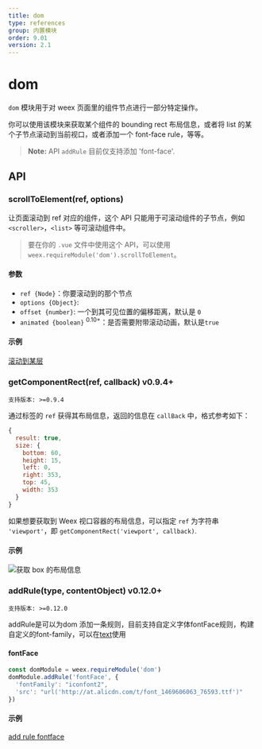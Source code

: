 ```yaml
---
title: dom
type: references
group: 内置模块
order: 9.01
version: 2.1
---
```


# dom

`dom` 模块用于对 weex 页面里的组件节点进行一部分特定操作。

你可以使用该模块来获取某个组件的 bounding rect 布局信息，或者将 list 的某个子节点滚动到当前视口，或者添加一个 font-face rule，等等。

> **Note:** API `addRule` 目前仅支持添加 'font-face'.

## API

### scrollToElement(ref, options)

让页面滚动到 ref 对应的组件，这个 API 只能用于可滚动组件的子节点，例如 `<scroller>`，`<list>` 等可滚动组件中。

> 要在你的 `.vue` 文件中使用这个 API，可以使用 `weex.requireModule('dom').scrollToElement`。

#### 参数

- `ref {Node}`：你要滚动到的那个节点
- `options {Object}`:
- `offset {number}`: 一个到其可见位置的偏移距离，默认是 `0`
- `animated {boolean}` <sup class="wx-v">0.10+</sup>：是否需要附带滚动动画，默认是`true`

#### 示例

[滚动到某层](http://dotwe.org/vue/56e0d256cbb26facd958dbd6424f42b2)

### getComponentRect(ref, callback) <span class="api-version">v0.9.4+</span>

`支持版本: >=0.9.4`

通过标签的 `ref` 获得其布局信息，返回的信息在 `callBack` 中，格式参考如下：

```javascript
{
  result: true,
  size: {
    bottom: 60,
    height: 15,
    left: 0,
    right: 353,
    top: 45,
    width: 353
  }
}
```

如果想要获取到 Weex 视口容器的布局信息，可以指定 `ref` 为字符串 `'viewport'`，即 `getComponentRect('viewport', callback)`.

#### 示例

![获取 box 的布局信息](http://dotwe.org/vue/d69ec16302e06300096c7285baef538a)


### addRule(type, contentObject) <span class="api-version">v0.12.0+</span>

`支持版本: >=0.12.0`

addRule是可以为dom 添加一条规则，目前支持自定义字体fontFace规则，构建自定义的font-family，可以在[text](../components/text.html#iconfont)使用

#### fontFace

```javascript
const domModule = weex.requireModule('dom')
domModule.addRule('fontFace', {
  'fontFamily': "iconfont2",
  'src': "url('http://at.alicdn.com/t/font_1469606063_76593.ttf')"
})
```

#### 示例

[add rule fontface](http://dotwe.org/vue/95b2c6716f37066d5f44c5c75c979394)
